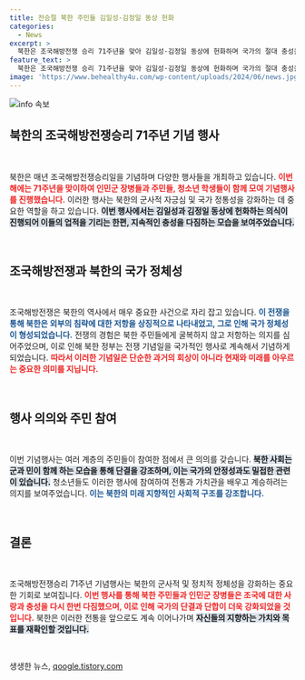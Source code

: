 ```yaml
---
title: 전승절 북한 주민들 김일성·김정일 동상 헌화
categories:
  - News
excerpt: >
  북한은 조국해방전쟁 승리 71주년을 맞아 김일성·김정일 동상에 헌화하며 국가의 절대 충성을 다짐했다. 북한 주민들과 군인들이 함께한 이 의미 깊은 행사, 그 이면의 이야기를 전합니다! 클릭해 궁금증을 풀어보세요.
feature_text: >
  북한은 조국해방전쟁 승리 71주년을 맞아 김일성·김정일 동상에 헌화하며 국가의 절대 충성을 다짐했다. 북한 주민들과 군인들이 함께한 이 의미 깊은 행사, 그 이면의 이야기를 전합니다! 클릭해 궁금증을 풀어보세요.
image: 'https://www.behealthy4u.com/wp-content/uploads/2024/06/news.jpg'
---
```


<p><img src="https://www.behealthy4u.com/wp-content/uploads/2024/06/news.jpg" alt="info 속보" /></p>

<h2>북한의 조국해방전쟁승리 71주년 기념 행사</h2>

<p data-ke-size="size16">&nbsp;</p>

<p>북한은 매년 조국해방전쟁승리일을 기념하며 다양한 행사들을 개최하고 있습니다. <b><span style="color: #ee2323;">이번 해에는 71주년을 맞이하여 인민군 장병들과 주민들, 청소년 학생들이 함께 모여 기념행사를 진행했습니다.</span></b> 이러한 행사는 북한의 군사적 자긍심 및 국가 정통성을 강화하는 데 중요한 역할을 하고 있습니다. <b><span style="background-color: #21538527;">이번 행사에서는 김일성과 김정일 동상에 헌화하는 의식이 진행되어 이들의 업적을 기리는 한편, 지속적인 충성을 다짐하는 모습을 보여주었습니다.</span></b> </p>

<p data-ke-size="size16">&nbsp;</p>

<h2>조국해방전쟁과 북한의 국가 정체성</h2>

<p data-ke-size="size16">&nbsp;</p>

<p>조국해방전쟁은 북한의 역사에서 매우 중요한 사건으로 자리 잡고 있습니다. <b><span style="color: #1a5490;">이 전쟁을 통해 북한은 외부의 침략에 대한 저항을 상징적으로 나타내었고, 그로 인해 국가 정체성이 형성되었습니다.</span></b> 전쟁의 경험은 북한 주민들에게 굴복하지 않고 저항하는 의지를 심어주었으며, 이로 인해 북한 정부는 전쟁 기념일을 국가적인 행사로 계속해서 기념하게 되었습니다. <b><span style="color: #ee2323;">따라서 이러한 기념일은 단순한 과거의 회상이 아니라 현재와 미래를 아우르는 중요한 의미를 지닙니다.</span></b> </p>

<p data-ke-size="size16">&nbsp;</p>

<h2>행사 의의와 주민 참여</h2>

<p data-ke-size="size16">&nbsp;</p>

<p>이번 기념행사는 여러 계층의 주민들이 참여한 점에서 큰 의의를 갖습니다. <b><span style="background-color: #21538527;">북한 사회는 군과 민이 함께 하는 모습을 통해 단결을 강조하며, 이는 국가의 안정성과도 밀접한 관련이 있습니다.</span></b> 청소년들도 이러한 행사에 참여하여 전통과 가치관을 배우고 계승하려는 의지를 보여주었습니다. <b><span style="color: #1a5490;">이는 북한의 미래 지향적인 사회적 구조를 강조합니다.</span></b> </p>

<p data-ke-size="size16">&nbsp;</p>

<h2>결론</h2>

<p data-ke-size="size16">&nbsp;</p>

<p>조국해방전쟁승리 71주년 기념행사는 북한의 군사적 및 정치적 정체성을 강화하는 중요한 기회로 보여집니다. <b><span style="color: #ee2323;">이번 행사를 통해 북한 주민들과 인민군 장병들은 조국에 대한 사랑과 충성을 다시 한번 다짐했으며, 이로 인해 국가의 단결과 단합이 더욱 강화되었을 것입니다.</span></b> 북한은 이러한 전통을 앞으로도 계속 이어나가며 <b><span style="background-color: #21538527;">자신들의 지향하는 가치와 목표를 재확인할 것입니다.</span></b> </p>

<p data-ke-size="size16">&nbsp;</p>
생생한 뉴스, <a href="https://qoogle.tistory.com" rel="dofollow">qoogle.tistory.com</a>


